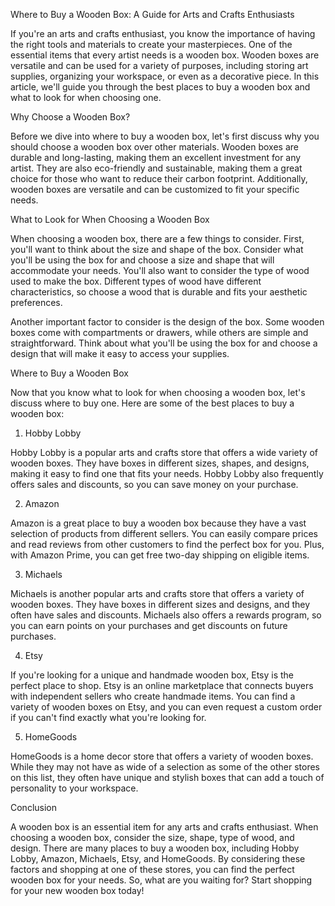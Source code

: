 Where to Buy a Wooden Box: A Guide for Arts and Crafts Enthusiasts

If you're an arts and crafts enthusiast, you know the importance of having the right tools and materials to create your masterpieces. One of the essential items that every artist needs is a wooden box. Wooden boxes are versatile and can be used for a variety of purposes, including storing art supplies, organizing your workspace, or even as a decorative piece. In this article, we'll guide you through the best places to buy a wooden box and what to look for when choosing one.

Why Choose a Wooden Box?

Before we dive into where to buy a wooden box, let's first discuss why you should choose a wooden box over other materials. Wooden boxes are durable and long-lasting, making them an excellent investment for any artist. They are also eco-friendly and sustainable, making them a great choice for those who want to reduce their carbon footprint. Additionally, wooden boxes are versatile and can be customized to fit your specific needs.

What to Look for When Choosing a Wooden Box

When choosing a wooden box, there are a few things to consider. First, you'll want to think about the size and shape of the box. Consider what you'll be using the box for and choose a size and shape that will accommodate your needs. You'll also want to consider the type of wood used to make the box. Different types of wood have different characteristics, so choose a wood that is durable and fits your aesthetic preferences.

Another important factor to consider is the design of the box. Some wooden boxes come with compartments or drawers, while others are simple and straightforward. Think about what you'll be using the box for and choose a design that will make it easy to access your supplies.

Where to Buy a Wooden Box

Now that you know what to look for when choosing a wooden box, let's discuss where to buy one. Here are some of the best places to buy a wooden box:

1. Hobby Lobby

Hobby Lobby is a popular arts and crafts store that offers a wide variety of wooden boxes. They have boxes in different sizes, shapes, and designs, making it easy to find one that fits your needs. Hobby Lobby also frequently offers sales and discounts, so you can save money on your purchase.

2. Amazon

Amazon is a great place to buy a wooden box because they have a vast selection of products from different sellers. You can easily compare prices and read reviews from other customers to find the perfect box for you. Plus, with Amazon Prime, you can get free two-day shipping on eligible items.

3. Michaels

Michaels is another popular arts and crafts store that offers a variety of wooden boxes. They have boxes in different sizes and designs, and they often have sales and discounts. Michaels also offers a rewards program, so you can earn points on your purchases and get discounts on future purchases.

4. Etsy

If you're looking for a unique and handmade wooden box, Etsy is the perfect place to shop. Etsy is an online marketplace that connects buyers with independent sellers who create handmade items. You can find a variety of wooden boxes on Etsy, and you can even request a custom order if you can't find exactly what you're looking for.

5. HomeGoods

HomeGoods is a home decor store that offers a variety of wooden boxes. While they may not have as wide of a selection as some of the other stores on this list, they often have unique and stylish boxes that can add a touch of personality to your workspace.

Conclusion

A wooden box is an essential item for any arts and crafts enthusiast. When choosing a wooden box, consider the size, shape, type of wood, and design. There are many places to buy a wooden box, including Hobby Lobby, Amazon, Michaels, Etsy, and HomeGoods. By considering these factors and shopping at one of these stores, you can find the perfect wooden box for your needs. So, what are you waiting for? Start shopping for your new wooden box today!